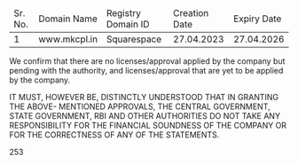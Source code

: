 <table><thead><tr><td>Sr. No.</td><td>Domain Name</td><td>Registry Domain ID</td><td>Creation Date</td><td>Expiry Date</td></tr></thead><tbody><tr><td>1</td><td>www.mkcpl.in</td><td>Squarespace</td><td>27.04.2023</td><td>27.04.2026</td></tr></tbody></table>

We confirm that there are no licenses/approval applied by the company but pending with the authority, and licenses/approval that are yet to be applied by the company.

IT MUST, HOWEVER BE, DISTINCTLY UNDERSTOOD THAT IN GRANTING THE ABOVE- MENTIONED APPROVALS, THE CENTRAL GOVERNMENT, STATE GOVERNMENT, RBI AND OTHER AUTHORITIES DO NOT TAKE ANY RESPONSIBILITY FOR THE FINANCIAL SOUNDNESS OF THE COMPANY OR FOR THE CORRECTNESS OF ANY OF THE STATEMENTS.

253